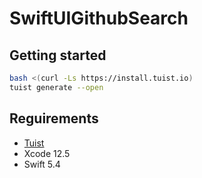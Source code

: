 # SwiftUIGithubSearch

## Getting started
```sh
bash <(curl -Ls https://install.tuist.io)
tuist generate --open
```

## Reguirements
- [Tuist](tuist.io)
- Xcode 12.5
- Swift 5.4